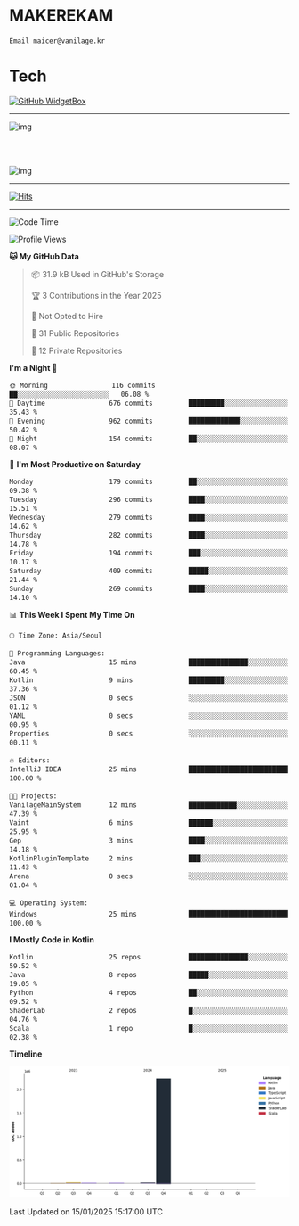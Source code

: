 # MAKEREKAM

`Email maicer@vanilage.kr`

# Tech

[![GitHub WidgetBox](https://github-widgetbox.vercel.app/api/skills?languages=python,js,ts,c,cpp,cs,java,kotlin,bash,md,html,css,xml,yaml,swift,powershell,json,R,SQL,php&tools=git,npm,gradle,nodejs,vercel,nginx&includeNames=true&theme=darkmode)](https://github.com/Jurredr/github-widgetbox)

---

![img](https://github-readme-stats.vercel.app/api/top-langs/?username=MAKEREKAM&layout=compact&theme=gruvbox)

<br>
<br>

![img](https://github-readme-stats.vercel.app/api/?username=MAKEREKAM&layout=compact&theme=gruvbox)

---

[![Hits](https://hits.seeyoufarm.com/api/count/incr/badge.svg?url=https%3A%2F%2Fgithub.com%2FMAKEREKAM&count_bg=%234A49D1&title_bg=%23555555&icon=&icon_color=%23E7E7E7&title=방문&edge_flat=false)](https://hits.seeyoufarm.com)

---

<!--START_SECTION:waka-->
![Code Time](http://img.shields.io/badge/Code%20Time-308%20hrs%2032%20mins-blue)

![Profile Views](http://img.shields.io/badge/Profile%20Views-0-blue)

**🐱 My GitHub Data** 

> 📦 31.9 kB Used in GitHub's Storage 
 > 
> 🏆 3 Contributions in the Year 2025
 > 
> 🚫 Not Opted to Hire
 > 
> 📜 31 Public Repositories 
 > 
> 🔑 12 Private Repositories 
 > 
**I'm a Night 🦉** 

```text
🌞 Morning                116 commits         ██░░░░░░░░░░░░░░░░░░░░░░░   06.08 % 
🌆 Daytime                676 commits         █████████░░░░░░░░░░░░░░░░   35.43 % 
🌃 Evening                962 commits         █████████████░░░░░░░░░░░░   50.42 % 
🌙 Night                  154 commits         ██░░░░░░░░░░░░░░░░░░░░░░░   08.07 % 
```
📅 **I'm Most Productive on Saturday** 

```text
Monday                   179 commits         ██░░░░░░░░░░░░░░░░░░░░░░░   09.38 % 
Tuesday                  296 commits         ████░░░░░░░░░░░░░░░░░░░░░   15.51 % 
Wednesday                279 commits         ████░░░░░░░░░░░░░░░░░░░░░   14.62 % 
Thursday                 282 commits         ████░░░░░░░░░░░░░░░░░░░░░   14.78 % 
Friday                   194 commits         ███░░░░░░░░░░░░░░░░░░░░░░   10.17 % 
Saturday                 409 commits         █████░░░░░░░░░░░░░░░░░░░░   21.44 % 
Sunday                   269 commits         ████░░░░░░░░░░░░░░░░░░░░░   14.10 % 
```


📊 **This Week I Spent My Time On** 

```text
🕑︎ Time Zone: Asia/Seoul

💬 Programming Languages: 
Java                     15 mins             ███████████████░░░░░░░░░░   60.45 % 
Kotlin                   9 mins              █████████░░░░░░░░░░░░░░░░   37.36 % 
JSON                     0 secs              ░░░░░░░░░░░░░░░░░░░░░░░░░   01.12 % 
YAML                     0 secs              ░░░░░░░░░░░░░░░░░░░░░░░░░   00.95 % 
Properties               0 secs              ░░░░░░░░░░░░░░░░░░░░░░░░░   00.11 % 

🔥 Editors: 
IntelliJ IDEA            25 mins             █████████████████████████   100.00 % 

🐱‍💻 Projects: 
VanilageMainSystem       12 mins             ████████████░░░░░░░░░░░░░   47.39 % 
Vaint                    6 mins              ██████░░░░░░░░░░░░░░░░░░░   25.95 % 
Gep                      3 mins              ████░░░░░░░░░░░░░░░░░░░░░   14.18 % 
KotlinPluginTemplate     2 mins              ███░░░░░░░░░░░░░░░░░░░░░░   11.43 % 
Arena                    0 secs              ░░░░░░░░░░░░░░░░░░░░░░░░░   01.04 % 

💻 Operating System: 
Windows                  25 mins             █████████████████████████   100.00 % 
```

**I Mostly Code in Kotlin** 

```text
Kotlin                   25 repos            ███████████████░░░░░░░░░░   59.52 % 
Java                     8 repos             █████░░░░░░░░░░░░░░░░░░░░   19.05 % 
Python                   4 repos             ██░░░░░░░░░░░░░░░░░░░░░░░   09.52 % 
ShaderLab                2 repos             █░░░░░░░░░░░░░░░░░░░░░░░░   04.76 % 
Scala                    1 repo              █░░░░░░░░░░░░░░░░░░░░░░░░   02.38 % 
```



**Timeline**

![Lines of Code chart](https://raw.githubusercontent.com/MAKEREKAM/MAKEREKAM/main/assets/bar_graph.png)


 Last Updated on 15/01/2025 15:17:00 UTC
<!--END_SECTION:waka-->
